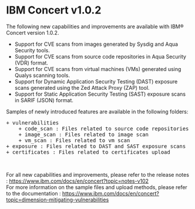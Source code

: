 # IBM  Concert v1.0.2

The following new capabilities and improvements are available with IBM® Concert version 1.0.2.

* Support for CVE scans from images generated by Sysdig and Aqua Security tools.
* Support for CVE scans from source code repositories in Aqua Security (VDR) format.
* Support for CVE scans from virtual machines (VMs) generated using Qualys scanning tools.
* Support for Dynamic Application Security Testing (DAST) exposure scans generated using the Zed Attack Proxy (ZAP) tool.
* Support for Static Application Security Testing (SAST) exposure scans in SARIF (JSON) format.

Samples of newly introduced features are available in the following folders:
<pre>
+ vulnerabilities
    + code_scan : Files related to source code repositories scan
    + image_scan : Files related to image scan
    + vm_scan : Files related to vm scan
+ exposure : Files related to DAST and SAST exposure scans
+ certificates : Files related to certificates upload
</pre>

<br>

For all new capabilities and improvements, please refer to the release notes : https://www.ibm.com/docs/en/concert?topic=notes-v102
<br>For more information on the sample files and upload methods, please refer to the documentation : https://www.ibm.com/docs/en/concert?topic=dimension-mitigating-vulnerabilities
